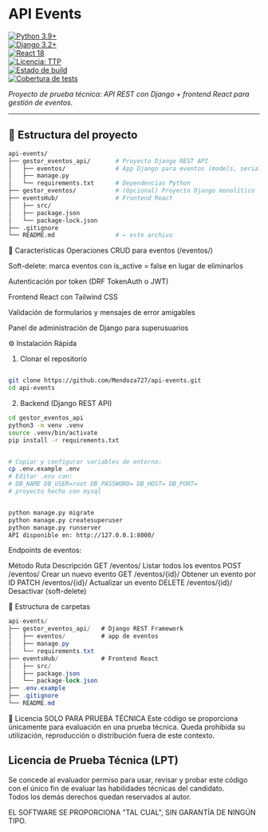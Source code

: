 # API Events

[![Python 3.9+](https://img.shields.io/badge/python-3.9%2B-3776AB?logo=python&logoColor=white)](https://www.python.org/)  
[![Django 3.2+](https://img.shields.io/badge/django-3.2%2B-092E20?logo=django&logoColor=white)](https://www.djangoproject.com/)  
[![React 18](https://img.shields.io/badge/react-18-61DAFB?logo=react&logoColor=black)](https://reactjs.org/)  
[![Licencia: TTP](https://img.shields.io/badge/licencia-PRUEBA%20T%C3%89CNICA-blue)]()  
[![Estado de build](https://img.shields.io/github/actions/workflow/status/Mendoza727/api-events/ci.yml?branch=main)](https://github.com/Mendoza727/api-events/actions)  
[![Cobertura de tests](https://img.shields.io/endpoint?url=https://gist.githubusercontent.com/tuusuario/coverage-badge.json)]()

_Proyecto de prueba técnica: API REST con Django + frontend React para gestión de eventos._

---

## 📂 Estructura del proyecto

```bash
api-events/
├── gestor_eventos_api/       # Proyecto Django REST API
│   ├── eventos/              # App Django para eventos (models, serializers, views)
│   ├── manage.py
│   └── requirements.txt      # Dependencias Python
├── gestor_eventos/           # (Opcional) Proyecto Django monolítico
├── eventsHub/                # Frontend React
│   ├── src/
│   ├── package.json
│   └── package-lock.json
├── .gitignore
└── README.md                 # ← este archivo
```
🚀 Características
Operaciones CRUD para eventos (/eventos/)

Soft-delete: marca eventos con is_active = false en lugar de eliminarlos

Autenticación por token (DRF TokenAuth o JWT)

Frontend React con Tailwind CSS

Validación de formularios y mensajes de error amigables

Panel de administración de Django para superusuarios

⚙️ Instalación Rápida
1. Clonar el repositorio
```bash

git clone https://github.com/Mendoza727/api-events.git
cd api-events
```
2. Backend (Django REST API)
```bash
cd gestor_eventos_api
python3 -m venv .venv
source .venv/bin/activate
pip install -r requirements.txt


# Copiar y configurar variables de entorno:
cp .env.example .env
# Editar .env con:
# DB_NAME DB_USER=root DB_PASSWORD= DB_HOST= DB_PORT=
# proyecto hecho con mysql


python manage.py migrate
python manage.py createsuperuser
python manage.py runserver
API disponible en: http://127.0.0.1:8000/
```

Endpoints de eventos:

Método	Ruta	Descripción
GET	/eventos/	Listar todos los eventos
POST	/eventos/	Crear un nuevo evento
GET	/eventos/{id}/	Obtener un evento por ID
PATCH	/eventos/{id}/	Actualizar un evento
DELETE	/eventos/{id}/	Desactivar (soft-delete)

📁 Estructura de carpetas
```csharp
api-events/
├── gestor_eventos_api/   # Django REST Framework
│   ├── eventos/          # app de eventos
│   ├── manage.py
│   └── requirements.txt
├── eventsHub/            # Frontend React
│   ├── src/
│   ├── package.json
│   └── package-lock.json
├── .env.example
├── .gitignore
└── README.md
```
📝 Licencia
SOLO PARA PRUEBA TÉCNICA
Este código se proporciona únicamente para evaluación en una prueba técnica.
Queda prohibida su utilización, reproducción o distribución fuera de este contexto.

Licencia de Prueba Técnica (LPT)
--------------------------------
Se concede al evaluador permiso para usar, revisar y probar este código  
con el único fin de evaluar las habilidades técnicas del candidato.  
Todos los demás derechos quedan reservados al autor.

EL SOFTWARE SE PROPORCIONA "TAL CUAL", SIN GARANTÍA DE NINGÚN TIPO.
